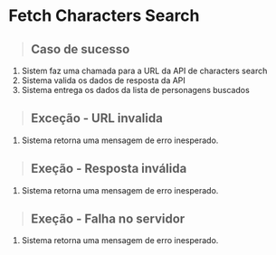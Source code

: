 # Fetch Characters Search

> ## Caso de sucesso
1. Sistem faz uma chamada para a URL  da API de characters search
2. Sistema valida os dados de resposta da API
3. Sistema entrega os dados da lista de personagens buscados

> ## Exceção - URL invalida
1. Sistema retorna uma mensagem de erro inesperado.

> ## Exeção - Resposta inválida 
1. Sistema retorna uma mensagem de erro inesperado.

> ## Exeção - Falha no servidor 
1. Sistema retorna uma mensagem de erro inesperado.